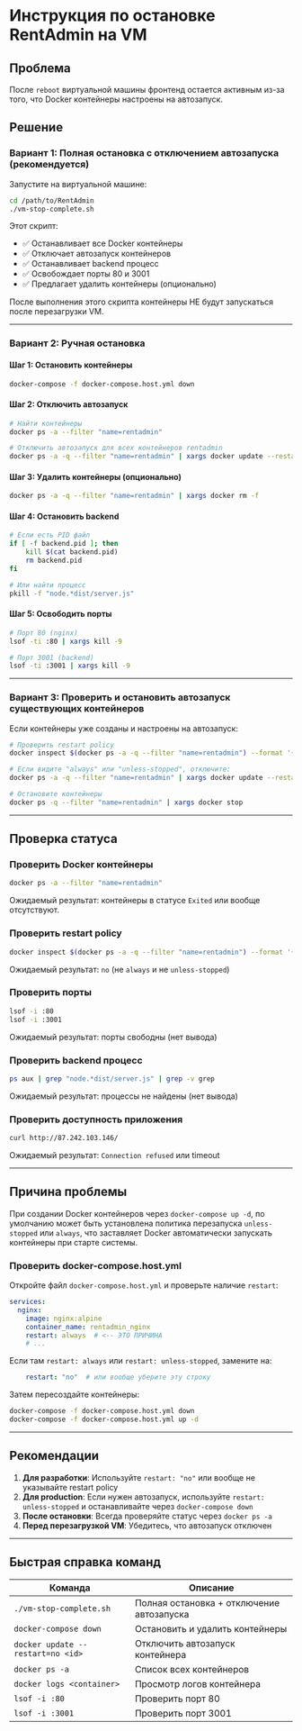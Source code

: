 # Инструкция по остановке RentAdmin на VM

## Проблема

После `reboot` виртуальной машины фронтенд остается активным из-за того, что Docker контейнеры настроены на автозапуск.

## Решение

### Вариант 1: Полная остановка с отключением автозапуска (рекомендуется)

Запустите на виртуальной машине:

```bash
cd /path/to/RentAdmin
./vm-stop-complete.sh
```

Этот скрипт:
- ✅ Останавливает все Docker контейнеры
- ✅ Отключает автозапуск контейнеров
- ✅ Останавливает backend процесс
- ✅ Освобождает порты 80 и 3001
- ✅ Предлагает удалить контейнеры (опционально)

После выполнения этого скрипта контейнеры НЕ будут запускаться после перезагрузки VM.

---

### Вариант 2: Ручная остановка

#### Шаг 1: Остановить контейнеры

```bash
docker-compose -f docker-compose.host.yml down
```

#### Шаг 2: Отключить автозапуск

```bash
# Найти контейнеры
docker ps -a --filter "name=rentadmin"

# Отключить автозапуск для всех контейнеров rentadmin
docker ps -a -q --filter "name=rentadmin" | xargs docker update --restart=no
```

#### Шаг 3: Удалить контейнеры (опционально)

```bash
docker ps -a -q --filter "name=rentadmin" | xargs docker rm -f
```

#### Шаг 4: Остановить backend

```bash
# Если есть PID файл
if [ -f backend.pid ]; then
    kill $(cat backend.pid)
    rm backend.pid
fi

# Или найти процесс
pkill -f "node.*dist/server.js"
```

#### Шаг 5: Освободить порты

```bash
# Порт 80 (nginx)
lsof -ti :80 | xargs kill -9

# Порт 3001 (backend)
lsof -ti :3001 | xargs kill -9
```

---

### Вариант 3: Проверить и остановить автозапуск существующих контейнеров

Если контейнеры уже созданы и настроены на автозапуск:

```bash
# Проверить restart policy
docker inspect $(docker ps -a -q --filter "name=rentadmin") --format '{{.Name}}: {{.HostConfig.RestartPolicy.Name}}'

# Если видите "always" или "unless-stopped", отключите:
docker ps -a -q --filter "name=rentadmin" | xargs docker update --restart=no

# Остановите контейнеры
docker ps -q --filter "name=rentadmin" | xargs docker stop
```

---

## Проверка статуса

### Проверить Docker контейнеры

```bash
docker ps -a --filter "name=rentadmin"
```

Ожидаемый результат: контейнеры в статусе `Exited` или вообще отсутствуют.

### Проверить restart policy

```bash
docker inspect $(docker ps -a -q --filter "name=rentadmin") --format '{{.Name}}: {{.HostConfig.RestartPolicy.Name}}'
```

Ожидаемый результат: `no` (не `always` и не `unless-stopped`)

### Проверить порты

```bash
lsof -i :80
lsof -i :3001
```

Ожидаемый результат: порты свободны (нет вывода)

### Проверить backend процесс

```bash
ps aux | grep "node.*dist/server.js" | grep -v grep
```

Ожидаемый результат: процессы не найдены (нет вывода)

### Проверить доступность приложения

```bash
curl http://87.242.103.146/
```

Ожидаемый результат: `Connection refused` или timeout

---

## Причина проблемы

При создании Docker контейнеров через `docker-compose up -d`, по умолчанию может быть установлена политика перезапуска `unless-stopped` или `always`, что заставляет Docker автоматически запускать контейнеры при старте системы.

### Проверить docker-compose.host.yml

Откройте файл `docker-compose.host.yml` и проверьте наличие `restart`:

```yaml
services:
  nginx:
    image: nginx:alpine
    container_name: rentadmin_nginx
    restart: always  # <-- ЭТО ПРИЧИНА
    # ...
```

Если там `restart: always` или `restart: unless-stopped`, замените на:

```yaml
    restart: "no"  # или вообще уберите эту строку
```

Затем пересоздайте контейнеры:

```bash
docker-compose -f docker-compose.host.yml down
docker-compose -f docker-compose.host.yml up -d
```

---

## Рекомендации

1. **Для разработки**: Используйте `restart: "no"` или вообще не указывайте restart policy
2. **Для production**: Если нужен автозапуск, используйте `restart: unless-stopped` и останавливайте через `docker-compose down`
3. **После остановки**: Всегда проверяйте статус через `docker ps -a`
4. **Перед перезагрузкой VM**: Убедитесь, что автозапуск отключен

---

## Быстрая справка команд

| Команда | Описание |
|---------|----------|
| `./vm-stop-complete.sh` | Полная остановка + отключение автозапуска |
| `docker-compose down` | Остановить и удалить контейнеры |
| `docker update --restart=no <id>` | Отключить автозапуск контейнера |
| `docker ps -a` | Список всех контейнеров |
| `docker logs <container>` | Просмотр логов контейнера |
| `lsof -i :80` | Проверить порт 80 |
| `lsof -i :3001` | Проверить порт 3001 |

